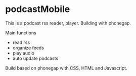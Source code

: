 podcastMobile
=============

This is a podcast rss reader, player. Building with phonegap.

Main functions

- read rss
- organize feeds
- play audio
- auto update podcasts
 
Build based on phonegap with CSS, HTML and Javascript.
